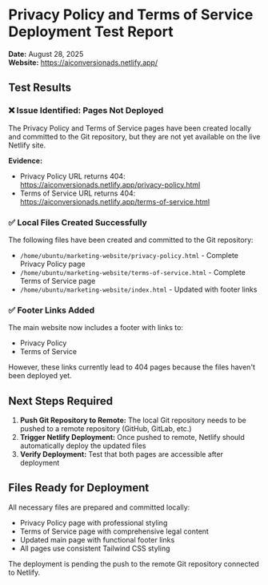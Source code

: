 # Privacy Policy and Terms of Service Deployment Test Report

**Date:** August 28, 2025  
**Website:** https://aiconversionads.netlify.app/

## Test Results

### ❌ **Issue Identified: Pages Not Deployed**

The Privacy Policy and Terms of Service pages have been created locally and committed to the Git repository, but they are not yet available on the live Netlify site.

**Evidence:**
- Privacy Policy URL returns 404: https://aiconversionads.netlify.app/privacy-policy.html
- Terms of Service URL returns 404: https://aiconversionads.netlify.app/terms-of-service.html

### ✅ **Local Files Created Successfully**

The following files have been created and committed to the Git repository:
- `/home/ubuntu/marketing-website/privacy-policy.html` - Complete Privacy Policy page
- `/home/ubuntu/marketing-website/terms-of-service.html` - Complete Terms of Service page
- `/home/ubuntu/marketing-website/index.html` - Updated with footer links

### ✅ **Footer Links Added**

The main website now includes a footer with links to:
- Privacy Policy
- Terms of Service

However, these links currently lead to 404 pages because the files haven't been deployed yet.

## Next Steps Required

1. **Push Git Repository to Remote:** The local Git repository needs to be pushed to a remote repository (GitHub, GitLab, etc.)
2. **Trigger Netlify Deployment:** Once pushed to remote, Netlify should automatically deploy the updated files
3. **Verify Deployment:** Test that both pages are accessible after deployment

## Files Ready for Deployment

All necessary files are prepared and committed locally:
- Privacy Policy page with professional styling
- Terms of Service page with comprehensive legal content
- Updated main page with functional footer links
- All pages use consistent Tailwind CSS styling

The deployment is pending the push to the remote Git repository connected to Netlify.

